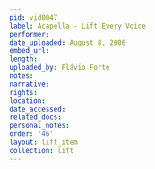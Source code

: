 ```yaml
---
pid: vid0047
label: Acapella - Lift Every Voice
performer: 
date_uploaded: August 8, 2006
embed_url: 
length: 
uploaded_by: Flávio Forte
notes: 
narrative: 
rights: 
location: 
date_accessed: 
related_docs: 
personal_notes: 
order: '46'
layout: lift_item
collection: lift
---
```

